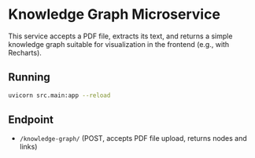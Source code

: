 # Knowledge Graph Microservice

This service accepts a PDF file, extracts its text, and returns a simple knowledge graph suitable for visualization in the frontend (e.g., with Recharts).

## Running

```bash
uvicorn src.main:app --reload
```

## Endpoint
- `/knowledge-graph/` (POST, accepts PDF file upload, returns nodes and links)

